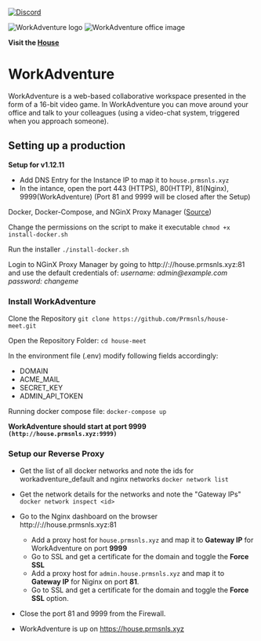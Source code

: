 [![Discord](https://img.shields.io/discord/821338762134290432?label=Discord)](https://discord.com/invite/CD9UXPgxr8)

![WorkAdventure logo](README-LOGO.svg)
![WorkAdventure office image](README-MAP.png)

**Visit the [House](https://house.prmsnls.xyz)**

# WorkAdventure

WorkAdventure is a web-based collaborative workspace presented in the form of a
16-bit video game. In WorkAdventure you can move around your office and talk to your colleagues (using a video-chat system, triggered when you approach someone).

## Setting up a production 
__Setup for v1.12.11__

- Add DNS Entry for the Instance IP to map it to `house.prmsnls.xyz`
- In the intance, open the port 443 (HTTPS), 80(HTTP), 81(Nginx), 9999(WorkAdventure)
(Port 81 and 9999 will be closed after the Setup)

Docker, Docker-Compose, and NGinX Proxy Manager ([Source](https://github.com/bmcgonag/docker_installs))

Change the permissions on the script to make it executable
`chmod +x install-docker.sh`

Run the installer
`./install-docker.sh`

Login to NGinX Proxy Manager by going to ht<span>tp://</span>://house.prmsnls.xyz:81 and use the default credentials of:
*username: admin<span>@</span>example.com*
*password: changeme*

### Install WorkAdventure

Clone the Repository
`git clone https://github.com/Prmsnls/house-meet.git`

Open the Repository Folder:
`cd house-meet`

In the environment file (.env) modify following fields accordingly:
- DOMAIN
- ACME_MAIL
- SECRET_KEY
- ADMIN_API_TOKEN

Running docker compose file: 
`docker-compose up`

**WorkAdventure should start at port 9999 `(http://house.prmsnls.xyz:9999)`**

### Setup our Reverse Proxy

- Get the list of all docker networks and note the ids for workadventure_default and nginx networks
`docker network list`

- Get the network details for the networks and note the "Gateway IPs"
`docker network inspect <id>`

- Go to the Nginx dashboard on the browser ht<span>tp://</span>://house.prmsnls.xyz:81
    - Add a proxy host for `house.prmsnls.xyz` and map it to **Gateway IP** for WorkAdventure on port **9999**
    - Go to SSL and get a certificate for the domain and toggle the **Force SSL**
    - Add a proxy host for `admin.house.prmsnls.xyz` and map it to **Gateway IP** for Niginx on port **81**.
    - Go to SSL and get a certificate for the domain and toggle the **Force SSL** option.

- Close the port 81 and 9999 from the Firewall.
- WorkAdventure is up on https://house.prmsnls.xyz
